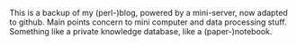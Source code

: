 This is a backup of my (perl-)blog, powered by a mini-server, now adapted to github. 
Main points concern to mini computer and data processing stuff.
Something like a private knowledge database, like a (paper-)notebook.

